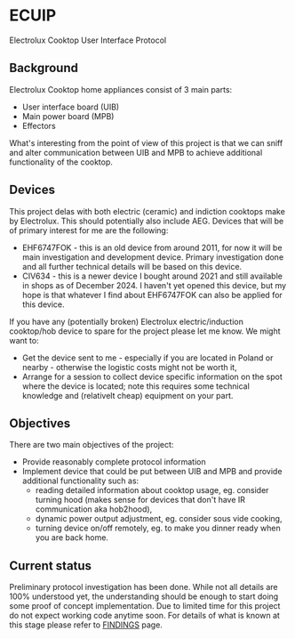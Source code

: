 # ECUIP
Electrolux Cooktop User Interface Protocol

## Background
Electrolux Cooktop home appliances consist of 3 main parts:
 * User interface board (UIB)
 * Main power board (MPB)
 * Effectors

What's interesting from the point of view of this project is that we can sniff and alter communication between UIB and MPB to achieve additional functionality of the cooktop.

## Devices
This project delas with both electric (ceramic) and indiction cooktops make by Electrolux. This should potentially also include AEG. Devices that will be of primary interest for me are the following:
 * EHF6747FOK - this is an old device from around 2011, for now it will be main investigation and development device. Primary investigation done and all further technical details will be based on this device.
 * CIV634 - this is a newer device I bought around 2021 and still available in shops as of December 2024. I haven't yet opened this device, but my hope is that whatever I find about EHF6747FOK can also be applied for this device.

If you have any (potentially broken) Electrolux electric/induction cooktop/hob device to spare for the project please let me know. We might want to:
 * Get the device sent to me - especially if you are located in Poland or nearby - otherwise the logistic costs might not be worth it,
 * Arrange for a session to collect device specific information on the spot where the device is located; note this requires some technical knowledge and (relativelt cheap) equipment on your part.

## Objectives
There are two main objectives of the project:
 * Provide reasonably complete protocol information
 * Implement device that could be put between UIB and MPB and provide additional functionality such as:
   * reading detailed information about cooktop usage, eg. consider turning hood (makes sense for devices that don't have IR communication aka hob2hood),
   * dynamic power output adjustment, eg. consider sous vide cooking,
   * turning device on/off remotely, eg. to make you dinner ready when you are back home. 

## Current status
Preliminary protocol investigation has been done. While not all details are 100% understood yet, the understanding should be enough to start doing some proof of concept implementation. Due to limited time for this project do not expect working code anytime soon. For details of what is known at this stage please refer to [FINDINGS](FINDINGS.md) page.
